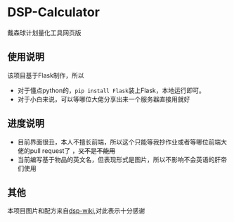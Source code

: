 # DSP-Calculator

戴森球计划量化工具网页版

## 使用说明
该项目基于Flask制作，所以
- 对于懂点python的，`pip install Flask`装上Flask，本地运行即可。
- 对于小白来说，可以等哪位大佬分享出来一个服务器直接用就好

## 进度说明
- 目前界面很丑，本人不擅长前端，所以这个只能等我抄作业或者等哪位前端大佬的pull request了
，~~又不是不能用~~
- 当前编写基于物品的英文名，但表现形式是图片，所以不影响不会英语的肝帝们使用

## 其他
本项目图片和配方来自[dsp-wiki](https://dsp-wiki.com/Main_Page),对此表示十分感谢

